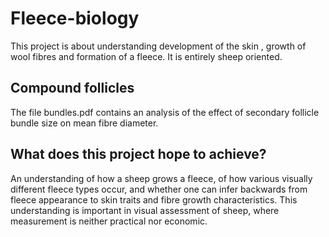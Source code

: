 # Fleece-biology #
This project is about understanding  development of the skin , growth of wool fibres and formation of a fleece. It is entirely sheep oriented. 

## Compound follicles ##
The file bundles.pdf contains an analysis of the effect of secondary follicle bundle size on mean fibre diameter.

## What does this project hope to achieve? ##
An understanding of how a sheep grows a fleece, of how various visually different fleece types occur, and whether one can infer backwards from fleece appearance to skin traits and fibre growth characteristics. This understanding is important in visual assessment of sheep, where measurement is neither practical nor economic.


